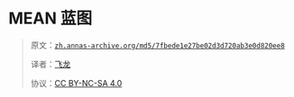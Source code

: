 # MEAN 蓝图

> 原文：[`zh.annas-archive.org/md5/7fbede1e27be02d3d720ab3e0d820ee8`](https://zh.annas-archive.org/md5/7fbede1e27be02d3d720ab3e0d820ee8)
> 
> 译者：[飞龙](https://github.com/wizardforcel)
> 
> 协议：[CC BY-NC-SA 4.0](http://creativecommons.org/licenses/by-nc-sa/4.0/)